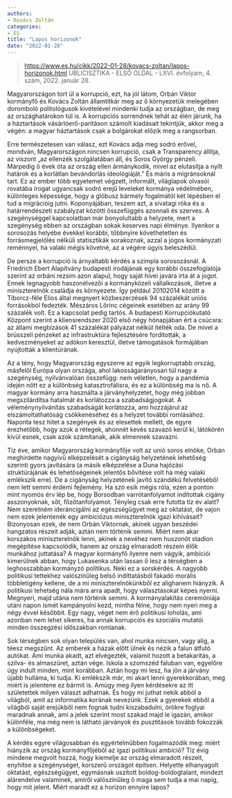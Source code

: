 ```yaml
---
authors:
- Kovács Zoltán
categories:
- ÉS
title: "Lapos horizonok"
date: "2022-01-28"
---
```

> https://www.es.hu/cikk/2022-01-28/kovacs-zoltan/lapos-horizonok.html
> UBLICISZTIKA - ELSŐ OLDAL - LXVI. évfolyam, 4. szám, 2022. január 28.

Magyarországon tort ül a korrupció, ezt, ha jól látom, Orbán Viktor kormányfő és Kovács Zoltán államtitkár meg az ő környezetük melegében doromboló politológusok kivételével mindenki tudja az országban, de meg az országhatárokon túl is. A korrupciós sorrendnek tehát az élén járunk, ha a háztartások vásárlóerő-paritáson számolt kiadá­sait tekintjük, akkor meg a végén: a magyar háztartások csak a bolgárokat előzik meg a rangsorban.

Erre természetesen van válasz, ezt Kovács adja meg sodró erővel, mondván, Magyarországon nincsen korrupció, csak a Transparency állítja, az viszont „az ellenzék szolgálatában áll, és Soros György pénzeli. Márpedig ő évek óta az ország ellen ármánykodik, mivel az elutasítja a nyílt határok és a korlátlan bevándorlás ideológiáját.” És már­is a migránsoknál tart. Ez az ember több egyetemet végzett, informált, világlapok olvasói rovatába írogat ugyancsak sodró erejű leveleket kormánya védelmében, különleges képessége, hogy a glóbusz bármely fogalmától két lépésben el tud a migrációig jutni. Koponyájában, teszem azt, a sivatagi róka és a határrendészeti szabályzat közötti összefüggés azonnali és szerves. A szegénységgel kapcsolatban már bonyolultabb a helyzete, mert a szegénység ebben az országban sokak keserves napi élménye. Ilyenkor a sorosozás helyébe évekkel korábbi, többnyire követhetetlen és forrásmegjelölés nélküli statisztikák sorakoznak, azzal a jogos kormányzati reménnyel, ha valaki mégis követné, az a végére úgyis beleszédül.

De persze a korrupció is árnyaltabb kérdés a szimpla sorosozásnál. A Friedrich Ebert Alapítvány budapesti irodájának egy korábbi összefoglalója szerint az orbáni rezsim azon alapul, hogy saját hívei javára írta át a jogot. Ennek legnagyobb haszonélvezői a kormányközeli vállalkozások, illetve a miniszterelnök családja és környezete. Így például 20102014 között a Tiborcz-féle Elios által megnyert közbeszerzések 94 százalékát uniós forrásokból fedezték. Mészáros Lőrinc cégeinek esetében az arány 99 százalék volt. Ez a kapcsolat pedig tartós. A budapesti Korrupciókutató Központ szerint a kliensrendszer 2020 első négy hónapjában ért a csúcsra: az állami megbízások 41 százalékát pályázat nélkül ítélték oda. De mivel a brüsszeli pénzeket az infrastruktúra fejlesztésére fordították, a kedvezményeket az adókon keresztül, illetve támogatások formájában nyújtották a klientúrának.

Az a tény, hogy Magyarország egyszerre az egyik legkorruptabb ország, másfelől Európa olyan országa, ahol lakosságarányosan túl nagy a szegénység, nyilvánvalóan összefügg: nem véletlen, hogy a pandémia idején nőtt ez a különbség katasztrofálisra, és ez a különbség ma is nő. A magyar kormány arra használta a járványhelyzetet, hogy még jobban megszilárdítsa hatalmát és korlátozza a szabadságjogokat. A véleménynyilvánítás szabadságát korlátozza, ami hozzájárul az elszámoltathatóság csökkenéséhez és a helyzet további romlásához. Naponta tesz hitet a szegények és az elesettek mellett, de egyre érezhetőbb, hogy azok a rétegek, ahonnét kevés szavazó kerül ki, látókörén kívül esnek, csak azok számítanak, akik elmennek szavazni.

Tíz éve, amikor Magyarország kormányfője volt az unió soros elnöke, Orbán meghirdette nagyívű elképzelését a cigányság helyzetének lehetőség szerinti gyors javítására (a másik elképzelése a Duna hajózási struktúrájának és lehetőségeinek jelentős bővítése volt  ha még valaki emlékszik erre). De a cigányság helyzetének javító szándékú felvetéséből nem lett semmi érdemi fejlemény. Ha szó esik mégis róla, ezen a ponton mint nyomós érv lép be, hogy Borsodban varrótanfolyamot indítottak cigány asszonyoknak, sőt, főzőtanfolyamot. Tényleg csak erre futotta tíz év alatt? Nem szeretném ideráncigálni az egészségügyet meg az oktatást, de vajon nem ezek jelentenék egy ambiciózus miniszterelnök igazi kihívásait? Bizonyosan ezek, de nem Orbán Viktornak, akinek ugyan beszédei hangzatos részeit adják, aztán nem történik semmi. Miért nem akar korszakos miniszterelnök lenni, akinek a nevéhez nem huszonöt stadion megépítése kapcsolódik, hanem az ország elmaradott részein élők munkához juttatása? A magyar kormányfő ilyenre nem vágyik, ambíciói kimerülnek abban, hogy Lukasenka után lassan ő lesz a térségben a leghosszabban kormányzó politikus. Neki ez a sorskérdés. A nagyobb politikusi tettekhez valószínűleg belső indíttatásból fakadó morális többletigény kellene, de a mi miniszterelnökünkből ez alighanem hiányzik. A politikusi tehetség nála mára arra apadt, hogy választásokat képes nyerni. Megnyeri, majd utána nem történik semmi. A kormányalakítás ceremóniája utáni napon ismét kampányolni kezd, mintha félne, hogy nem nyeri meg a négy évvel későbbit. Egy nagy, véget nem érő politikusi loholás, ami azonban nem lehet sikeres, ha annak korrupciós és szociális mutatói minden összegzési időszakban romlanak.

Sok térségben sok olyan település van, ahol munka nincsen, vagy alig, a téesz megszűnt. Az emberek a házak előtt ülnek és nézik a falun átfutó autókat. Ami munka akadt, azt elvégezték, valamit hozott a betakarítás, a szilva- és almaszüret, aztán vége. Iskola a szomszéd faluban van, egyelőre úgy indult minden, mint korábban. Aztán hogy mi lesz, ha jön a járvány újabb hulláma, ki tudja. Ki emlékszik már, mi akart lenni gyerekkorában, meg miért is jelentene ez bármit is. Amúgy meg ilyen kérdésekre az itt születettek milyen választ adhatnak. És hogy mi juthat nekik abból a világból, amit az informatika korának nevezünk. Ezek a gyerekek ebből a világból saját erejükből nem fognak tudni kiszabadulni, örökre foglyai maradnak annak, ami a jelek szerint most szakad majd le igazán, amikor különféle, ma még nem is látható járványok és pusztítások tovább fokozzák a különbségeket.

A kérdés egyre világosabban és egyértelműbben fogalmazódik meg: miért hiányzik az ország kormányfőjéből az igazi politikusi ambíció? Tíz évig mindene megvolt hozzá, hogy kiemelje az ország elmaradott részeit, enyhítse a szegénységet, korszerű országot építsen. Helyette elhanyagolt oktatást, egészségügyet, egymásnak uszított boldog-boldogtalant, mindezt alárendelve valaminek, amiről valószínűleg ő maga sem tudja a mai napig, hogy mit jelent. Miért maradt ez a horizon ennyire lapos?

